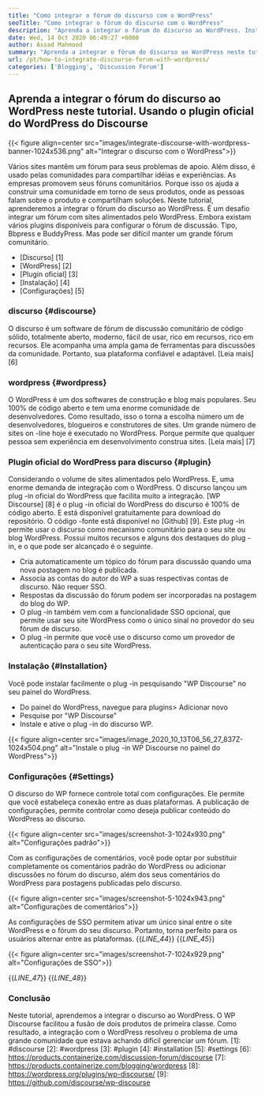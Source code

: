 ```yaml
---
title: "Como integrar o fórum do discurso com o WordPress" 
seoTitle: "Como integrar o fórum do discurso com o WordPress" 
description: "Aprenda a integrar o fórum do discurso ao WordPress. Instalação e configuração do plug -in oficial do discurso para o WordPress." 
date: Wed, 14 Oct 2020 06:49:27 +0000
author: Assad Mahmood
summary: "Aprenda a integrar o fórum do discurso ao WordPress neste tutorial. Usando o plugin oficial do WordPress do Discourse" 
url: /pt/how-to-integrate-discourse-forum-with-wordpress/
categories: ['Blogging', 'Discussion Forum']
---
```


## Aprenda a integrar o fórum do discurso ao WordPress neste tutorial. Usando o plugin oficial do WordPress do Discourse

{{< figure align=center src="images/integrate-discourse-with-wordpress-banner-1024x536.png" alt="Integrar o discurso com o WordPress">}}

Vários sites mantêm um fórum para seus problemas de apoio. Além disso, é usado pelas comunidades para compartilhar idéias e experiências. As empresas promovem seus fóruns comunitários. Porque isso os ajuda a construir uma comunidade em torno de seus produtos, onde as pessoas falam sobre o produto e compartilham soluções. Neste tutorial, aprenderemos a integrar o fórum do discurso ao WordPress.
É um desafio integrar um fórum com sites alimentados pelo WordPress. Embora existam vários plugins disponíveis para configurar o fórum de discussão. Tipo, Bbpress e BuddyPress. Mas pode ser difícil manter um grande fórum comunitário.
  * [Discurso] [1]
  * [WordPress] [2]
  * [Plugin oficial] [3]
  * [Instalação] [4]
  * [Configurações] [5]

### discurso {#discourse}
O discurso é um software de fórum de discussão comunitário de código sólido, totalmente aberto, moderno, fácil de usar, rico em recursos, rico em recursos. Ele acompanha uma ampla gama de ferramentas para discussões da comunidade. Portanto, sua plataforma confiável e adaptável. [Leia mais] [6]

### wordpress {#wordpress}
O WordPress é um dos softwares de construção e blog mais populares. Seu 100% de código aberto e tem uma enorme comunidade de desenvolvedores. Como resultado, isso o torna a escolha número um de desenvolvedores, blogueiros e construtores de sites. Um grande número de sites on -line hoje é executado no WordPress. Porque permite que qualquer pessoa sem experiência em desenvolvimento construa sites. [Leia mais] [7]

### Plugin oficial do WordPress para discurso {#plugin}
Considerando o volume de sites alimentados pelo WordPress. E, uma enorme demanda de integração com o WordPress. O discurso lançou um plug -in oficial do WordPress que facilita muito a integração.
[WP Discourse] [8] é o plug -in oficial do WordPress do discurso é 100% de código aberto. E está disponível gratuitamente para download do repositório. O código -fonte está disponível no [Github] [9].
Este plug -in permite usar o discurso como mecanismo comunitário para o seu site ou blog WordPress. Possui muitos recursos e alguns dos destaques do plug -in, e o que pode ser alcançado é o seguinte.
  * Cria automaticamente um tópico do fórum para discussão quando uma nova postagem no blog é publicada.
  * Associa as contas do autor do WP a suas respectivas contas de discurso. Não requer SSO.
  * Respostas da discussão do fórum podem ser incorporadas na postagem do blog do WP.
  * O plug -in também vem com a funcionalidade SSO opcional, que permite usar seu site WordPress como o único sinal no provedor do seu fórum de discurso.
  * O plug -in permite que você use o discurso como um provedor de autenticação para o seu site WordPress.

### Instalação {#Installation}
Você pode instalar facilmente o plug -in pesquisando "WP Discourse" no seu painel do WordPress.
  * Do painel do WordPress, navegue para plugins> Adicionar novo
  * Pesquise por "WP Discourse"
  * Instale e ative o plug -in do discurso WP.

{{< figure align=center src="images/image_2020_10_13T06_56_27_837Z-1024x504.png" alt="Instale o plug -in WP Discourse no painel do WordPress">}}


### Configurações {#Settings}
O discurso do WP fornece controle total com configurações. Ele permite que você estabeleça conexão entre as duas plataformas. A publicação de configurações, permite controlar como deseja publicar conteúdo do WordPress ao discurso.

{{< figure align=center src="images/screenshot-3-1024x930.png" alt="Configurações padrão">}}

Com as configurações de comentários, você pode optar por substituir completamente os comentários padrão do WordPress ou adicionar discussões no fórum do discurso, além dos seus comentários do WordPress para postagens publicadas pelo discurso.

{{< figure align=center src="images/screenshot-5-1024x943.png" alt="Configurações de comentários">}}

As configurações de SSO permitem ativar um único sinal entre o site WordPress e o fórum do seu discurso. Portanto, torna perfeito para os usuários alternar entre as plataformas.
{{_LINE_44_}}
{{_LINE_45_}}

{{< figure align=center src="images/screenshot-7-1024x929.png" alt="Configurações de SSO">}}

{{_LINE_47_}}
{{_LINE_48_}}

### Conclusão
Neste tutorial, aprendemos a integrar o discurso ao WordPress. O WP Discourse facilitou a fusão de dois produtos de primeira classe. Como resultado, a integração com o WordPress resolveu o problema de uma grande comunidade que estava achando difícil gerenciar um fórum.
[1]: #discourse
[2]: #wordpress
[3]: #plugin
[4]: #installation
[5]: #settings
[6]: https://products.containerize.com/discussion-forum/discourse
[7]: https://products.containerize.com/blogging/wordpress
[8]: https://wordpress.org/plugins/wp-discourse/
[9]: https://github.com/discourse/wp-discourse
